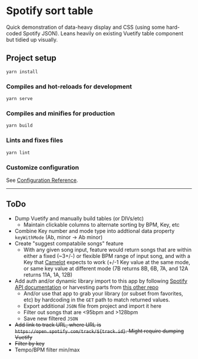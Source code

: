 # Spotify sort table

Quick demonstration of data-heavy display and CSS (using some hard-coded Spotify JSON). Leans heavily on existing Vuetify table component but tidied up visually.

## Project setup
```
yarn install
```

### Compiles and hot-reloads for development
```
yarn serve
```

### Compiles and minifies for production
```
yarn build
```

### Lints and fixes files
```
yarn lint
```

### Customize configuration
See [Configuration Reference](https://cli.vuejs.org/config/).

___

## ToDo
* Dump Vuetify and manually build tables (or DIVs/etc)
  - Maintain clickable columns to alternate sorting by BPM, Key, etc
* Combine Key number and mode type into addtional data property `keyWithMode` (Ab, minor -> Ab minor) 
* Create "suggest compatabile songs" feature
  - With any given song input, feature would return songs that are within either a fixed (~3+/-) or flexible BPM range of input song, and with a Key that [Camelot](https://mixedinkey.com/harmonic-mixing-guide/) expects to work (+/-1 Key value at the same mode, or same key value at different mode (7B returns 8B, 6B, 7A, and 12A returns 11A, 1A, 12B)
* Add auth and/or dynamic library import to this app by following [Spotify API documentation](https://developer.spotify.com/documentation/web-api/) or harvesting parts from [this other repo](https://github.com/arringtonm/spotify-playlist-app)
  - And/or use that app to grab your library (or subset from favorites, etc) by hardcoding in the `GET` path to match returned values.
  - Export additional `JSON` file from project and import it here
  - Filter out songs that are <95bpm and >128bpm 
  - Save new filtered `JSON`
* ~~Add link to track URL, where URL is `https://open.spotify.com/track/${track.id}`. Might require dumping Vuetify~~
* ~~Filter by key~~
* Tempo/BPM filter min/max
